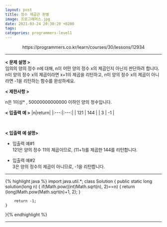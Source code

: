 ```yaml
---
layout: post
title: 정수 제곱근 판별
image: 프로그래머스.jpg
date: 2021-03-24 20:30:20 +0200
tags:
categories: programmers-level1
---
```

<center>https://programmers.co.kr/learn/courses/30/lessons/12934</center>

***


**< 문제 설명 >**  
임의의 양의 정수 n에 대해, n이 어떤 양의 정수 x의 제곱인지 아닌지 판단하려 합니다.
n이 양의 정수 x의 제곱이라면 x+1의 제곱을 리턴하고, n이 양의 정수 x의 제곱이 아니라면 -1을 리턴하는 함수를 완성하세요.  

  

**< 제한사항 >**  

n은 1이상* , 50000000000000 이하인 양의 정수입니다.
 <br>  



**< 입출력 예 >**
|n|return|
|:---:|:---:|
| 121 | 144 |
| 3 | -1 |  
  
<br>

**< 입출력 예 설명>**  

* 입출력 예#1  
  121은 양의 정수 11의 제곱이므로, (11+1)를 제곱한 144를 리턴합니다.

* 입출력 예#2  
  3은 양의 정수의 제곱이 아니므로, -1을 리턴합니다.



  

*** 




{% highlight java %}
import java.util.*;
class Solution {
    public static long solution(long n) {
    	if(Math.pow((int)Math.sqrt(n), 2)==n)
    	{
    		return (long)Math.pow(Math.sqrt(n)+1, 2);
    	}
    	
    	return -1;
    }

}{% endhighlight %}

***
